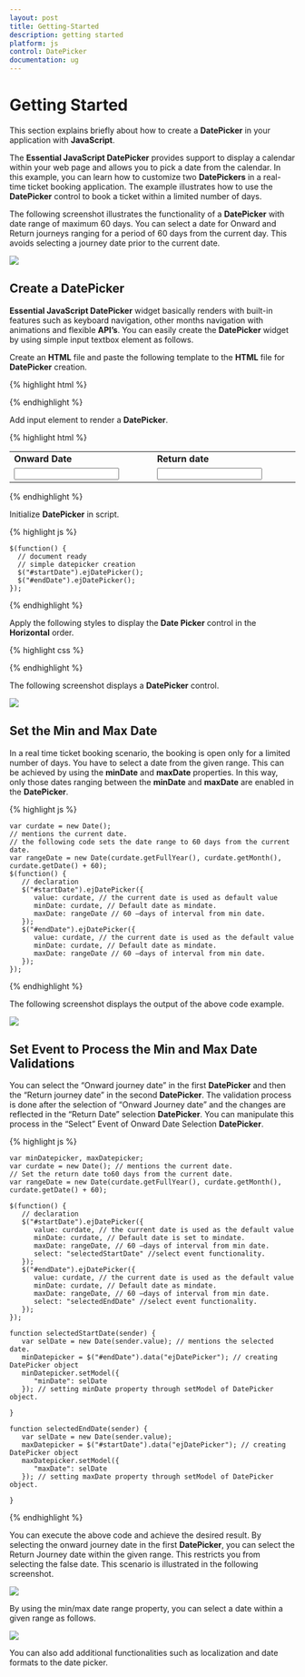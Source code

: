 ```yaml
---
layout: post
title: Getting-Started
description: getting started
platform: js
control: DatePicker
documentation: ug
---
```


# Getting Started

This section explains briefly about how to create a **DatePicker** in your application with **JavaScript**.

The **Essential JavaScript DatePicker** provides support to display a calendar within your web page and allows you to pick a date from the calendar. In this example, you can learn how to customize two **DatePickers** in a real-time ticket booking application. The example illustrates how to use the **DatePicker** control to book a ticket within a limited number of days. 

The following screenshot illustrates the functionality of a **DatePicker** with date range of maximum 60 days. You can select a date for Onward and Return journeys ranging for a period of 60 days from the current day. This avoids selecting a journey date prior to the current date.

![](/js/DatePicker/Getting-Started_images/Getting-Started_img1.png)

## Create a DatePicker 

**Essential JavaScript DatePicker** widget basically renders with built-in features such as keyboard navigation, other months navigation with animations and flexible **API’s**. You can easily create the **DatePicker** widget by using simple input textbox element as follows.

Create an **HTML** file and paste the following template to the **HTML** file for **DatePicker** creation.



{% highlight html %}

<!DOCTYPE html>
<html xmlns="http://www.w3.org/1999/xhtml">
   <head>
      <meta name="viewport" content="width=device-width, initial-scale=1.0" charset="utf-8" />
      <!-- style sheet for default theme(flat azure) -->
      <link href="http://cdn.syncfusion.com/{{ site.releaseversion }}/js/web/flat-azure/ej.web.all.min.css" rel="stylesheet" />
      <!--scripts-->
      <script src="http://cdn.syncfusion.com/js/assets/external/jquery-1.10.2.min.js"></script>
      <script src="http://cdn.syncfusion.com/js/assets/external/jquery.globalize.min.js"> </script>
      <script src="http://cdn.syncfusion.com/js/assets/external/jquery.easing.1.3.min.js"> </script>
      <script src="http://cdn.syncfusion.com/{{ site.releaseversion }}/js/web/ej.web.all.min.js"> </script>
   </head>
   <body>
      <!-- add datepicker element here  --->
   </body>
</html>

{% endhighlight %}



Add input element to render a **DatePicker**.



{% highlight html %}

<table>
   <tr>
      <td class="tdclass">Onward Date</td>
      <td class="tdclass">Return date</td>
   </tr>
   <tr>
      <td class="tdclass">
         <span class="innerdp">
         <input id="startDate" type="text" />
         </span>
      </td>
      <td class="tdclass">
         <span class="innerdp">
         <input id="endDate" type="text" />
         </span>
      </td>
   </tr>
</table>

{% endhighlight %}



Initialize **DatePicker** in script.



{% highlight js %}

    $(function() {
      // document ready
      // simple datepicker creation
      $("#startDate").ejDatePicker();
      $("#endDate").ejDatePicker();
    });

{% endhighlight %}



Apply the following styles to display the **Date Picker** control in the **Horizontal** order.



{% highlight css %}

<style type="text/css" class="cssStyles">
   .tdclass {
         width: 300px;
         font-weight: bold;
   }
   .innerdp {
         display: inline-block;
   }
</style>

{% endhighlight %}



The following screenshot displays a **DatePicker** control.



![](/js/DatePicker/Getting-Started_images/Getting-Started_img2.png)

## Set the Min and Max Date

In a real time ticket booking scenario, the booking is open only for a limited number of days. You have to select a date from the given range. This can be achieved by using the **minDate** and **maxDate** properties. In this way, only those dates ranging between the **minDate** and **maxDate** are enabled in the **DatePicker**.



{% highlight js %}

    var curdate = new Date();
    // mentions the current date.
    // the following code sets the date range to 60 days from the current date.
    var rangeDate = new Date(curdate.getFullYear(), curdate.getMonth(), curdate.getDate() + 60);
    $(function() {
       // declaration
       $("#startDate").ejDatePicker({
          value: curdate, // the current date is used as default value
          minDate: curdate, // Default date as mindate.
          maxDate: rangeDate // 60 –days of interval from min date.
       });
       $("#endDate").ejDatePicker({
          value: curdate, // the current date is used as the default value
          minDate: curdate, // Default date as mindate.
          maxDate: rangeDate // 60 –days of interval from min date.
       });
    });

{% endhighlight %}



The following screenshot displays the output of the above code example.



![](/js/DatePicker/Getting-Started_images/Getting-Started_img3.png)


## Set Event to Process the Min and Max Date Validations

You can select the “Onward journey date” in the first **DatePicker** and then the “Return journey date” in the second **DatePicker**. The validation process is done after the selection of “Onward Journey date” and the changes are reflected in the “Return Date” selection **DatePicker**. You can manipulate this process in the “Select” Event of Onward Date Selection **DatePicker**. 



{% highlight js %}

    var minDatepicker, maxDatepicker;
    var curdate = new Date(); // mentions the current date.
    // Set the return date to60 days from the current date.
    var rangeDate = new Date(curdate.getFullYear(), curdate.getMonth(), curdate.getDate() + 60);

    $(function() {
       // declaration
       $("#startDate").ejDatePicker({
          value: curdate, // the current date is used as the default value
          minDate: curdate, // Default date is set to mindate.
          maxDate: rangeDate, // 60 –days of interval from min date.
          select: "selectedStartDate" //select event functionality.
       });
       $("#endDate").ejDatePicker({
          value: curdate, // the current date is used as the default value
          minDate: curdate, // Default date as mindate.
          maxDate: rangeDate, // 60 –days of interval from min date.
          select: "selectedEndDate" //select event functionality.
       });
    });

    function selectedStartDate(sender) {
       var selDate = new Date(sender.value); // mentions the selected date.
       minDatepicker = $("#endDate").data("ejDatePicker"); // creating DatePicker object
       minDatepicker.setModel({
          "minDate": selDate
       }); // setting minDate property through setModel of DatePicker object.

    }

    function selectedEndDate(sender) {
       var selDate = new Date(sender.value);
       maxDatepicker = $("#startDate").data("ejDatePicker"); // creating DatePicker object
       maxDatepicker.setModel({
          "maxDate": selDate
       }); // setting maxDate property through setModel of DatePicker object.

    }

{% endhighlight %}



You can execute the above code and achieve the desired result. By selecting the onward journey date in the first **DatePicker**, you can select the Return Journey date within the given range. This restricts you from selecting the false date. This scenario is illustrated in the following screenshot.



![](/js/DatePicker/Getting-Started_images/Getting-Started_img4.png)

By using the min/max date range property, you can select a date within a given range as follows.



![](/js/DatePicker/Getting-Started_images/Getting-Started_img5.png)

You can also add additional functionalities such as localization and date formats to the date picker. 



